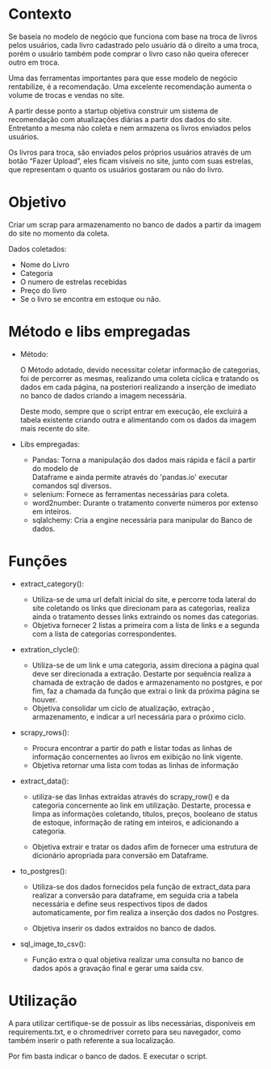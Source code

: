 # Contexto
Se baseia no modelo de negócio que funciona com base na troca de livros pelos usuários, cada livro cadastrado pelo usuário dá o direito a uma troca, porém o usuário também pode comprar o livro caso não queira oferecer outro em troca.

Uma das ferramentas importantes para que esse modelo de negócio rentabilize, é a recomendação. Uma excelente recomendação aumenta o volume de trocas e vendas no site.

A partir desse ponto a startup objetiva construir um sistema de recomendação com atualizações diárias a partir dos dados do site. Entretanto a mesma não coleta e nem armazena os livros enviados pelos usuários.
 
Os livros para troca, são enviados pelos próprios usuários através de um botão “Fazer Upload”, eles ficam visíveis no site, junto com suas estrelas, que representam o quanto os usuários gostaram ou não do livro. 

# Objetivo

Criar um scrap para armazenamento no banco de dados a partir da imagem do site no momento da coleta.
    
Dados coletados:
- Nome do Livro
- Categoria
- O numero de estrelas recebidas
- Preço do livro
- Se o livro se encontra em estoque ou não.

# Método e libs empregadas

* Método:

    O Método adotado, devido necessitar coletar informação de categorias, foi de percorrer as mesmas, realizando uma coleta cíclica e tratando os dados em cada página, na posteriori realizando a inserção de imediato no banco de dados criando a imagem necessária.

    Deste modo, sempre que o script entrar em execução, ele excluirá a tabela existente criando outra e alimentando com os dados da imagem mais recente do site.

* Libs empregadas:

    - Pandas: Torna a manipulação dos dados mais rápida e fácil a partir do modelo de   
              Dataframe e ainda permite através do 'pandas.io' executar comandos sql diversos.   
    - selenium: Fornece as ferramentas necessárias para coleta.
    - word2number: Durante o tratamento converte números por extenso em inteiros.
    - sqlalchemy: Cria a engine necessária para manipular do Banco de dados.



# Funções

* extract_category(): 
    * Utiliza-se de uma url defalt inicial do site, e percorre toda lateral do site coletando os links que direcionam para as categorias, realiza ainda o tratamento desses links extraindo os nomes das categorias. 
    * Objetiva fornecer 2 listas a primeira com a lista de links e a segunda com a lista de categorias correspondentes.

* extration_clycle(): 
    * Utiliza-se de um link e uma categoria, assim direciona a página qual deve ser direcionada a extração. Destarte por sequência realiza a chamada de extração de dados e armazenamento no postgres, e por fim, faz a chamada da função que extrai o link da próxima página se houver. 
    * Objetiva consolidar um ciclo de atualização, extração , armazenamento, e indicar a url necessária para o próximo ciclo.


* scrapy_rows(): 
    * Procura encontrar a partir do path e listar todas as linhas de informação concernentes ao livros em exibição no link vigente. 
    * Objetiva retornar uma lista com todas as linhas de informação  

* extract_data():
    * utiliza-se das linhas extraídas através do scrapy_row() e da categoria concernente ao link em utilização. Destarte, processa e limpa as informações coletando, títulos, preços, booleano de status de estoque, informação de rating em inteiros, e adicionando a categoria.

    * Objetiva extrair e tratar os dados afim de fornecer uma estrutura de dicionário apropriada para conversão em Dataframe. 

* to_postgres(): 
    * Utiliza-se dos dados fornecidos pela função de extract_data para realizar a conversão para dataframe, em seguida cria a tabela necessária e define seus respectivos tipos de dados automaticamente, por fim realiza a inserção dos dados no Postgres.

    * Objetiva inserir os dados extraídos no banco de dados. 

* sql_image_to_csv(): 
    * Função extra o qual objetiva realizar uma consulta no banco de dados após a gravação final e gerar uma saida csv. 

# Utilização

A para utilizar certifique-se de possuir as libs necessárias, disponíveis em requirements.txt, e o chromedriver correto para seu navegador, como também inserir o path referente a sua localização. 

Por fim basta indicar o banco de dados. E executar o script. 